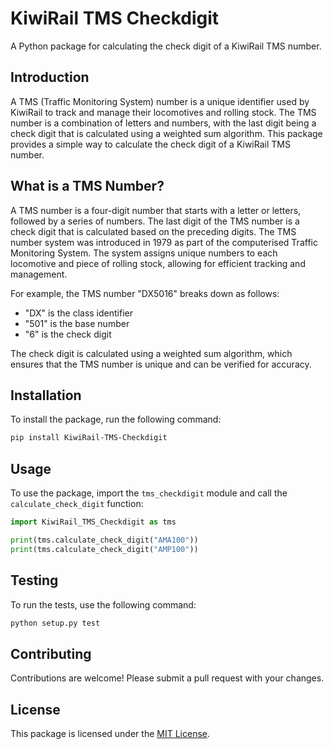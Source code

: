# KiwiRail TMS Checkdigit

A Python package for calculating the check digit of a KiwiRail TMS number.

## Introduction

A TMS (Traffic Monitoring System) number is a unique identifier used by KiwiRail to track and manage their locomotives and rolling stock. The TMS number is a combination of letters and numbers, with the last digit being a check digit that is calculated using a weighted sum algorithm. This package provides a simple way to calculate the check digit of a KiwiRail TMS number.

## What is a TMS Number?

A TMS number is a four-digit number that starts with a letter or letters, followed by a series of numbers. The last digit of the TMS number is a check digit that is calculated based on the preceding digits. The TMS number system was introduced in 1979 as part of the computerised Traffic Monitoring System. The system assigns unique numbers to each locomotive and piece of rolling stock, allowing for efficient tracking and management.

For example, the TMS number "DX5016" breaks down as follows:

* "DX" is the class identifier
* "501" is the base number
* "6" is the check digit

The check digit is calculated using a weighted sum algorithm, which ensures that the TMS number is unique and can be verified for accuracy.

## Installation

To install the package, run the following command:

```bash
pip install KiwiRail-TMS-Checkdigit
```

## Usage

To use the package, import the `tms_checkdigit` module and call the `calculate_check_digit` function:

```python
import KiwiRail_TMS_Checkdigit as tms

print(tms.calculate_check_digit("AMA100"))
print(tms.calculate_check_digit("AMP100"))

```

## Testing

To run the tests, use the following command:

```bash
python setup.py test
```

## Contributing

Contributions are welcome! Please submit a pull request with your changes.

## License

This package is licensed under the [MIT License](LICENSE).
